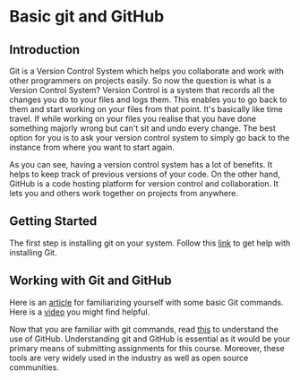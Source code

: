 # Basic git and GitHub
## Introduction
Git is a Version Control System which helps you collaborate and work with other programmers on projects easily.
So now the question is what is a Version Control System?
Version Control is a system that records all the changes you do to your files and logs them.
This enables you to go back to them and start working on your files from that point.
It's basically like time travel.
If while working on your files you realise that you have done something majorly wrong but can't sit and undo every change.
The best option for you is to ask your version control system to simply go back to the instance from where you want to start again.

As you can see, having a version control system has a lot of benefits.
It helps to keep track of previous versions of your code.
On the other hand, GitHub is a code hosting platform for version control and collaboration.
It lets you and others work together on projects from anywhere.

## Getting Started
The first step is installing git on your system.
Follow this [link](https://www.linode.com/docs/development/version-control/how-to-install-git-on-linux-mac-and-windows/) to get help with installing Git.


## Working with Git and GitHub
Here is an [article](https://www.wncc-iitb.org/wiki/index.php/Github-tutorial) for familiarizing yourself with some basic Git commands. Here is a [video](https://youtu.be/HVsySz-h9r4) you might find helpful.

Now that you are familiar with git commands, read [this](https://product.hubspot.com/blog/git-and-github-tutorial-for-beginners) to understand the use of GitHub.
Understanding git and GitHub is essential as it would be your primary means of submitting assignments for this course.
Moreover, these tools are very widely used in the industry as well as open source communities. 